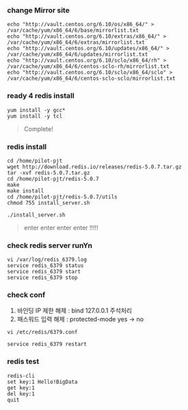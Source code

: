 ### change Mirror site
```
echo "http://vault.centos.org/6.10/os/x86_64/" > /var/cache/yum/x86_64/6/base/mirrorlist.txt
echo "http://vault.centos.org/6.10/extras/x86_64/" > /var/cache/yum/x86_64/6/extras/mirrorlist.txt
echo "http://vault.centos.org/6.10/updates/x86_64/" > /var/cache/yum/x86_64/6/updates/mirrorlist.txt
echo "http://vault.centos.org/6.10/sclo/x86_64/rh" > /var/cache/yum/x86_64/6/centos-sclo-rh/mirrorlist.txt
echo "http://vault.centos.org/6.10/sclo/x86_64/sclo" > /var/cache/yum/x86_64/6/centos-sclo-sclo/mirrorlist.txt
```

### ready 4 redis install
```
yum install -y gcc*
yum install -y tcl
```
> Complete!

### redis install

```
cd /home/pilot-pjt
wget http://download.redis.io/releases/redis-5.0.7.tar.gz
tar -xvf redis-5.0.7.tar.gz
cd /home/pilot-pjt/redis-5.0.7
make
make install
cd /home/pilot-pjt/redis-5.0.7/utils
chmod 755 install_server.sh

./install_server.sh
```
> enter enter enter enter !!!!!

### check redis server runYn
```
vi /var/log/redis_6379.log
service redis_6379 status
service redis_6379 start
service redis_6379 stop
```

### check conf
1. 바인딩 IP 제한 해제 : bind 127.0.0.1 주석처리
1. 패스워드 입력 해제 : protected-mode yes -> no
```
vi /etc/redis/6379.conf

service redis_6379 restart
```

### redis test
```
redis-cli
set key:1 Hello!BigData
get key:1
del key:1
quit
```



